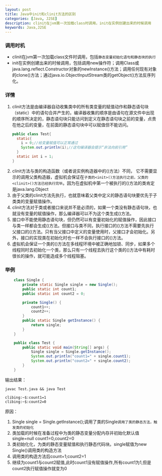 ```yaml
---
layout: post
title: Java中init和clinit方法的区别
categories: [Java, J2SE]
description: clinit在jvm第一次加载class时调用，init在实例创建出来的时候调用
keywords: Java,J2SE
---
```


### 调用时机 

+ clinit在jvm第一次加载class文件时调用，包括`静态变量初始化语句和静态块的执行`
+ init在实例创建出来的时候调用，包括调用new操作符；调用Class或java.lang.reflect.Constructor对象的newInstance()方法；调用任何现有对象的clone()方法；通过java.io.ObjectInputStream类的getObject()方法反序列化。

### 详情 

1. clinit方法是由编译器自动收集类中的所有类变量的赋值动作和静态语句块（static）中的语句合并产生的，编译器收集的顺序是由语句在源文件中出现的顺序所决定的，静态语句块只能访问到定义在静态语句块之前的变量，点贵在他之后的变量，在前面的静态语句块中可以赋值但不能访问。
    ```java
    public class Test{
      static{
        i = 0;//给变量赋值可以正常通过
        System.out.println(i);//这句编译器会提示“非法向前引用”
      }
      static int i = 1;
    }
    ````
2. clinit方法与类的构造函数（或者说实例构造器中的<init>()方法）不同， 它不需要显示的调用父类构造器，虚拟机会保证在`子类的<init>()方法执行之前，父类的<clinit>()方法已经执行完毕`。因为在虚拟机中第一个被执行的<clinit>()方法的类肯定是java.lang.Object
3. 由于父类的clinit方法先执行，也就意味着父类中定义的静态语句块要优先于子类类的变量赋值操作。
4. clinit方法对于类或者接口来说并不是必须的，如果一个类没有静态语句块，也就没有变量的赋值操作，那么编译器可以不为这个类生成<clinit>()方法。
5. 接口中不能使用静态语句块，但仍然可以有变量初始化的赋值操作，因此接口与类一样都会生成<clinit>()方法。但接口与类不同，执行接口的<clinit>()方法不需要先执行父接口的<clinit>()方法。只有当父接口中定义的变量使用时，父接口才会初始化。另外，接口的实现类在初始化时也一样不会执行接口的<clinit>()方法。
6. 虚拟机会保证一个类的<clinit>()方法在多线程环境中被正确地加锁、同步，如果多个线程同时去初始化一个类，那么只有一个线程去执行这个类的<clinit>()方法中有耗时很长的操作，就可能造成多个线程阻塞。

### 举例

````java
    class Single {
        private static Single single = new Single();
        public static int count1;
        public static int count2 = 0;

        private Single() {
            count1++;
            count2++;
        }
        public static Single getInstance() {
            return single;
        }
    }

    public class Test {
        public static void main(String[] args) {
            Single single = Single.getInstance();
            System.out.println("count1=" + single.count1);
            System.out.println("count2=" + single.count2);
        }
    }
````

输出结果：

` javac Test.java && java Test `

````text
clibing:~$:count1=1
clibing:~$:count2=0
````

原因：

1. Single single = Single.getInstance();调用了类的Single`调用了类的静态方法，触发类的初始化`
2. 类加载的时候在准备过程中为类的静态变量分配内存并初始化默认值 single=null count1=0,count2=0
3. 类初始化化，为类的静态变量赋值和执行静态代码块。single赋值为new Single()调用类的构造方法
4. 调用类的构造方法后count=1;count2=1
5. 继续为count1与count2赋值,此时count1没有赋值操作,所有count1为1,但是count2执行赋值操作就变为0
